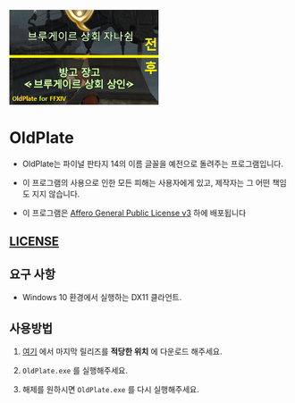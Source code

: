 ![OldPlate](README.png)

# OldPlate

- OldPlate는 파이널 판타지 14의 이름 글꼴을 예전으로 돌려주는 프로그램입니다.

- 이 프로그램의 사용으로 인한 모든 피해는 사용자에게 있고, 제작자는 그 어떤 책임도 지지 않습니다.

- 이 프로그램은 [Affero General Public License v3](/LICENSE) 하에 배포됩니다

## [LICENSE](/LICENSE)

## 요구 사항

- Windows 10 환경에서 실행하는 DX11 클라언트.

## 사용방법

1. [여기](https://github.com/RyuaNerin/OldPlate/releases/latest) 에서 마지막 릴리즈를 **적당한 위치** 에 다운로드 해주세요.

1. `OldPlate.exe` 를 실행해주세요.

1. 해제를 원하시면 `OldPlate.exe` 를 다시 실행해주세요.
